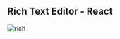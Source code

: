 ## Rich Text Editor - React

![rich](https://user-images.githubusercontent.com/37047669/87996501-cb38f900-cac8-11ea-9ac0-e5c7619d0ac5.png)


